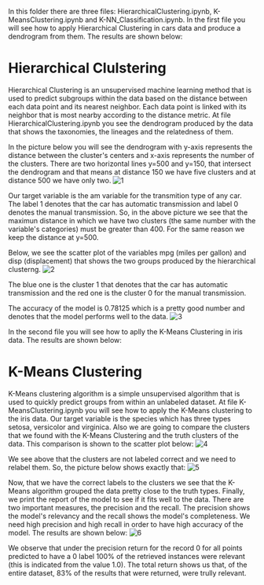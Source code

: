 In this folder there are three files: HierarchicalClustering.ipynb, K-MeansClustering.ipynb and K-NN_Classification.ipynb.
In the first file you will see how to apply Hierarchical Clustering in cars data and produce a dendrogram from them. The results 
are shown below:
# Hierarchical Clulstering

Hierarchical Clustering is an unsupervised machine learning method that is used to predict subgroups within the data based on the
distance between each data point and its nearest neighbor. Each data point is linked with its neighbor that is most nearby
according to the distance metric. At file HierarchicalClustering.ipynb you see the dendrogram produced by the data that shows the
taxonomies, the lineages and the relatedness of them.

In the picture below you will see the dendrogram with y-axis represents the distance between the cluster's
centers and x-axis represents the number of the clusters. There are two horizontal lines y=500 and y=150, that intersect the
dendrogram and that means at distance 150 we have five clusters and at distance 500 we have only two.
![1](https://user-images.githubusercontent.com/42813996/45373889-2f4f2400-b5f9-11e8-813e-f455eaf214c5.PNG)

Our target variable is the am variable for the transmition type of any car. The label 1 denotes that the car has automatic 
transmission and label 0 denotes the manual transmission. So, in the above picture we see that the maximun distance in which we 
have two clusters (the same number with the variable's categories) must be greater than 400. For the same reason we keep the 
distance at y=500.

Below, we see the scatter plot of the variables mpg (miles per gallon) and disp (displacement) that shows the two groups produced 
by the hierarchical clusterng.
![2](https://user-images.githubusercontent.com/42813996/45377254-b5239d00-b602-11e8-9398-f6934c7dbc46.PNG)

The blue one is the cluster 1 that denotes that the car has automatic transmission and the red one is the cluster 0 for the manual 
transmission.

The accuracy of the model is 0.78125 which is a pretty good number and denotes that the model performs well to the data.
![3](https://user-images.githubusercontent.com/42813996/45377725-0aac7980-b604-11e8-92a4-811abb33d17d.PNG)

In the second file you will see how to aplly the K-Means Clustering in iris data. The results are shown below:
# K-Means Clustering
K-Means clustering algorithm is a simple unsupervised algorithm that is used to quickly predict groups from within an unlabeled 
dataset.
At file K-MeansClustering.ipynb you will see how to apply the K-Means clustering to the iris data. Our target variable is the 
species which has three types setosa, versicolor and virginica. Also we are going to compare the clusters that we found with 
the K-Means Clustering and the truth clusters of the data. This comparison is shown to the scatter plot below:
![4](https://user-images.githubusercontent.com/42813996/45384686-5b799d80-b617-11e8-81ef-fb1371f60657.PNG)

We see above that the clusters are not labeled correct and we need to relabel them. So, the picture below shows exactly that:
![5](https://user-images.githubusercontent.com/42813996/45386461-186df900-b61c-11e8-8279-edb421b3102b.PNG)

Now, that we have the correct labels to the clusters we see that the K-Means algorithm grouped the data pretty close to the 
truth types.
Finally, we print the report of the model to see if it fits well to the data. There are two important measures, the precision 
and the recall. The precision shows the model's relevancy and the recall shows the model's completeness. We need high precision 
and high recall in order to have high accuracy of the model. The results are shown below:
![6](https://user-images.githubusercontent.com/42813996/45388144-ced3dd00-b620-11e8-888c-1cc485e692bb.PNG)

We observe that under the precision return for the record 0  for all points predicted to have a 0 label 100% of the retrieved 
instances were relevant (this is indicated from the value 1.0). The total return shows us that, of the entire dataset, 83% of 
the results that were returned, were trully relevant.
